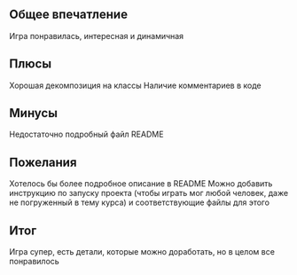 ## Общее впечатление
Игра понравилась, интересная и динамичная 

## Плюсы
Хорошая декомпозиция на классы
Наличие комментариев в коде

## Минусы
Недостаточно подробный файл README

## Пожелания
Хотелось бы более подробное описание в README
Можно добавить инструкцию по запуску проекта (чтобы играть мог любой человек, даже не погруженный в тему курса) и соответствующие файлы для этого

## Итог
Игра супер, есть детали, которые можно доработать, но в целом все понравилось